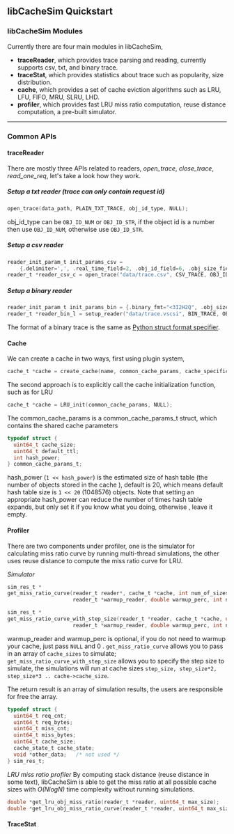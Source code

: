 ## libCacheSim Quickstart

### libCacheSim Modules 
Currently there are four main modules in libCacheSim, 
* **traceReader**, which provides trace parsing and reading, currently supports csv, txt, and binary trace. 
* **traceStat**, which provides statistics about trace such as popularity, size distribution. 
* **cache**, which provides a set of cache eviction algorithms such as LRU, LFU, FIFO, MRU, SLRU, LHD. 
* **profiler**, which provides fast LRU miss ratio computation, reuse distance computation, a pre-built simulator.   
---

### Common APIs 
#### traceReader 
There are mostly three APIs related to readers, *open_trace*, *close_trace*, *read_one_req*, let's take a look how
 they work.   

##### Setup a txt reader (trace can only contain request id)
```c
open_trace(data_path, PLAIN_TXT_TRACE, obj_id_type, NULL);
```
obj_id_type can be `OBJ_ID_NUM` or `OBJ_ID_STR`, if the object id is a number then use `OBJ_ID_NUM`, otherwise use
 `OBJ_ID_STR`. 
 
##### Setup a csv reader 
```c
reader_init_param_t init_params_csv = 
    {.delimiter=',', .real_time_field=2, .obj_id_field=6, .obj_size_field=4, .has_header=FALSE}; 
reader_t *reader_csv_c = open_trace("data/trace.csv", CSV_TRACE, OBJ_ID_STR, &init_params_csv);
```

##### Setup a binary reader 
```c
reader_init_param_t init_params_bin = {.binary_fmt="<3I2H2Q", .obj_size_field=2, .obj_id_field=6, };
reader_t *reader_bin_l = setup_reader("data/trace.vscsi", BIN_TRACE, OBJ_ID_NUM, &init_params_bin);
```
The format of a binary trace is the same as 
[Python struct format specifier](https://docs.python.org/3/library/struct.html). 
 

#### Cache
We can create a cache in two ways, first using plugin system, 
```c
cache_t *cache = create_cache(name, common_cache_params, cache_specific_params); 
```

The second approach is to explicitly call the cache initialization function, such as for LRU 
```c
cache_t *cache = LRU_init(common_cache_params, NULL); 
```
The common_cache_params is a common_cache_params_t struct, which contains the shared cache parameters 
```c
typedef struct {
  uint64_t cache_size;
  uint64_t default_ttl;
  int hash_power;
} common_cache_params_t;
```
hash_power (`1 << hash_power`) is the estimated size of hash table (the number of objects stored in the cache
), default is 20, which means default hash table size is `1 << 20` (1048576) objects. Note that setting an appropriate 
hash_power can reduce the number of times hash table expands, but only set it if you know what you doing, otherwise
, leave it empty. 

#### Profiler 
There are two components under profiler, one is the simulator for calculating miss ratio curve by running multi-thread
 simulations, the other uses reuse distance to compute the miss ratio curve for LRU. 

*Simulator*
```c
sim_res_t *
get_miss_ratio_curve(reader_t reader*, cache_t *cache, int num_of_sizes, uint64_t *cache_sizes,
                     reader_t *warmup_reader, double warmup_perc, int num_of_threads);

sim_res_t *
get_miss_ratio_curve_with_step_size(reader_t *reader, cache_t *cache, uint64_t step_size, 
                     reader_t *warmup_reader, double warmup_perc, int num_of_threads);
```
warmup_reader and warmup_perc is optional, if you do not need to warmup your cache, just pass `NULL` and 0
. 
`get_miss_ratio_curve` allows you to pass in an array of `cache_sizes` to simulate; 
`get_miss_ratio_curve_with_step_size` allows you to specify the step size to simulate, the simulations will run at
cache sizes `step_size, step_size*2, step_size*3 .. cache->cache_size`. 

The return result is an array of simulation results, the users are responsible for free the array. 
```c
typedef struct {
  uint64_t req_cnt;
  uint64_t req_bytes;
  uint64_t miss_cnt;
  uint64_t miss_bytes;
  uint64_t cache_size;
  cache_state_t cache_state;
  void *other_data;   /* not used */
} sim_res_t;
```

*LRU miss ratio profiler*
By computing stack distance (reuse distance in some text), libCacheSim is able to get the miss ratio at all
 possible cache sizes with *O(NlogN)* time complexity without running simulations.  

```c
double *get_lru_obj_miss_ratio(reader_t *reader, uint64_t max_size);
double *get_lru_obj_miss_ratio_curve(reader_t *reader, uint64_t max_size);
```



#### TraceStat 



